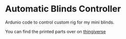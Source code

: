 # Automatic Blinds Controller

Ardunio code to control custom rig for my mini blinds.

You can find the printed parts over on [thingiverse](https://www.thingiverse.com/thing:4370318)
